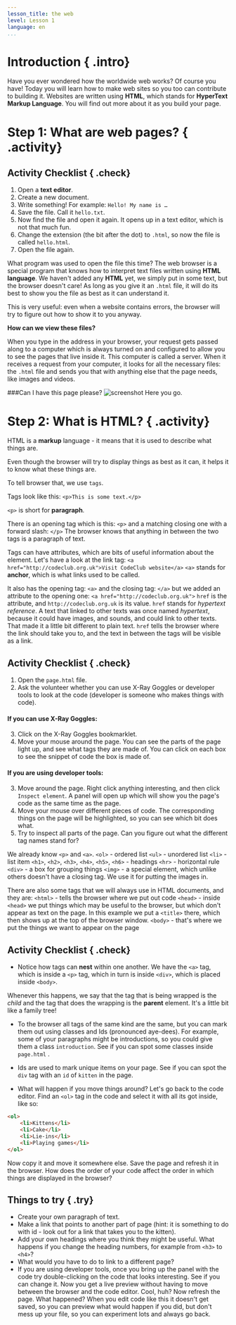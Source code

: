 ```yaml
---
lesson_title: the web
level: Lesson 1
language: en
...
```


# Introduction { .intro}

Have you ever wondered how the worldwide web works? Of course you have! Today you will learn how to make web sites so you too can contribute to building it. Websites are written using __HTML__, which stands for __HyperText Markup Language__. You will find out more about it as you build your page.

# Step 1: What are web pages? { .activity}

## Activity Checklist { .check}

1. Open a __text editor__. 
2. Create a new document. 
3. Write something! For example:
`Hello! My name is …`
4. Save the file. Call it `hello.txt`.
5. Now find the file and open it again. It opens up in a text editor, which is not that much fun.
6. Change the extension (the bit after the dot) to `.html`, so now the file is called `hello.html`.
7. Open the file again.

What program was used to open the file this time? The web browser is a special program that knows how to interpret text files written using __HTML language__. We haven't added any __HTML__ yet, we simply put in some text, but the browser doesn't care! As long as you give it an `.html` file, it will do its best to show you the file as best as it can understand it. 

This is very useful: even when a website contains errors, the browser will try to figure out how to show it to you anyway. 

__How can we view these files?__

When you type in the address in your browser, your request gets passed along to a computer which is always turned on and configured to allow you to see the pages that live inside it. This computer is called a server. When it receives a request from your computer, it looks for all the necessary files: the `.html` file and sends you that with anything else that the page needs, like images and videos.

###Can I have this page please? 
![screenshot](https://github.com/CodeClub/webdev-curriculum/blob/3334123790f7b33cb17da6f108b60d36eac4a628/en-GB/lesson%231/code%20and%20images/diagram_screenshot.png?raw=true)
Here you go.

# Step 2: What is HTML? { .activity}

HTML is a __markup__ language - it means that it is used to describe what things are. 

Even though the browser will try to display things as best as it can, it helps it to know what these things are.

To tell browser that, we use `tags`. 

Tags look like this:
`<p>This is some text.</p>`

`<p>` is short for __paragraph__.

There is an opening tag which is this:
`<p>`
and a matching closing one with a forward slash:
`</p>`
The browser knows that anything in between the two tags is a paragraph of text.

Tags can have attributes, which are bits of useful information about the element.
Let's have a look at the link tag:
`<a href="http://codeclub.org.uk">Visit CodeClub website</a>`
`<a>` stands for __anchor__, which is what links used to be called.

It also has the opening tag:
`<a>`
and the closing tag:
`</a>`
but we added an attribute to the opening one:
`<a href="http://codeclub.org.uk">`
`href` is the attribute, and `http://codeclub.org.uk` is its value.
`href` stands for _hypertext reference_. A text that linked to other texts was once named _hypertext_, because it could have images, and sounds, and could link to other texts. That made it a little bit different to plain text.
`href` tells the browser where the link should take you to, and the text in between the tags will be visible as a link.

## Activity Checklist { .check}

1. Open the `page.html` file.
2. Ask the volunteer whether you can use X-Ray Goggles or developer tools to look at the code (developer is someone who makes things with code).


#### If you can use X-Ray Goggles:
3. Click on the X-Ray Goggles bookmarklet. 
4. Move your mouse around the page. You can see the parts of the page light up, and see what tags they are made of. You can click on each box to see the snippet of code the box is made of.

#### If you are using developer tools:
3. Move around the page. Right click anything interesting, and then click `Inspect element`. A panel will open up which will show you the page's code as the same time as the page.
4. Move your mouse over different pieces of code. The corresponding things on the page will be highlighted, so you can see which bit does what.
5. Try to inspect all parts of the page. Can you figure out what the different tag names stand for?

We already know `<p>` and `<a>`.
`<ol>` - ordered list 
`<ul>` - unordered list
`<li>` - list item
`<h1>`, `<h2>`, `<h3>`, `<h4>`, `<h5>`, `<h6>` - headings
`<hr>` - horizontal rule
`<div>` - a box for grouping things
`<img>` - a special element, which unlike others doesn't have a closing tag. We use it for putting the images in.

There are also some tags that we will always use in HTML documents, and they are:
`<html>` - tells the browser where we put out code
`<head>` - inside `<head>` we put things which may be useful to the browser, but which don't appear as text on the page. In this example we put a `<title>` there, which then shows up at the top of the browser window.
`<body>` - that's where we put the things we want to appear on the page

## Activity Checklist { .check}

+ Notice how tags can __nest__ within one another. We have the `<a>` tag, which is inside a `<p>` tag, which in turn is inside `<div>`, which is placed inside `<body>`.

Whenever this happens, we say that the tag that is being wrapped is the _child_ and the tag that does the wrapping is the __parent__ element. It's a little bit like a family tree!

+ To the browser all tags of the same kind are the same, but you can mark them out using classes and Ids (pronounced aye-dees). 
For example, some of your paragraphs might be introductions, so you could give them a class `introduction`. See if you can spot some classes inside `page.html` .

+ Ids are used to mark unique items on your page. See if you can spot the `div` tag with an `id` of `kitten` in the page.

+ What will happen if you move things around? Let's go back to the code editor. Find an `<ol>` tag in the code and select it with all its got inside, like so:

```HTML
<ol>
	<li>Kittens</li>
	<li>Cake</li>
	<li>Lie-ins</li>
	<li>Playing games</li>
</ol>
```

Now copy it and move it somewhere else. Save the page and refresh it in the browser. How does the order of your code affect the order in which things are displayed in the browser?

## Things to try { .try}

* Create your own paragraph of text.
* Make a link that points to another part of page (hint: it is something to do with id - look out for a link that takes you to the kitten).
* Add your own headings where you think they might be useful. What happens if you change the heading numbers, for example from `<h3>` to `<h4>`?
* What would you have to do to link to a different page?
* If you are using developer tools, once you bring up the panel with the code try double-clicking on the code that looks interesting. See if you can change it. Now you get a live preview without having to move between the browser and the code editor. Cool, huh? Now refresh the page. What happened? When you edit code like this it doesn't get saved, so you can preview what would happen if you did, but don't mess up your file, so you can experiment lots and always go back.